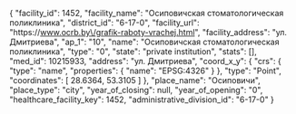{
    "facility_id": 1452,
    "facility_name": "Осиповичская стоматологическая поликлиника",
    "district_id": "6-17-0",
    "facility_url": "https:\/\/www.ocrb.by\/grafik-raboty-vrachej.html",
    "facility_address": "ул. Дмитриева",
    "ap_1": "10",
    "name": "Осиповичская стоматологическая поликлиника",
    "type": "0",
    "state": "private institution",
    "stats": [],
    "med_id": 10215933,
    "address": "ул. Дмитриева",
    "coord_x_y": {
        "crs": {
            "type": "name",
            "properties": {
                "name": "EPSG:4326"
            }
        },
        "type": "Point",
        "coordinates": [
            28.6364,
            53.3105
        ]
    },
    "place_name": "Осиповичи",
    "place_type": "city",
    "year_of_closing": null,
    "year_of_opening": "0",
    "healthcare_facility_key": 1452,
    "administrative_division_id": "6-17-0"
}
